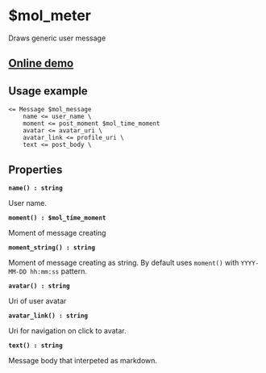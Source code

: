 # $mol_meter

Draws generic user message

## [Online demo](http://eigenmethod.github.io/mol/#demo=mol_message_demo)

## Usage example
```
<= Message $mol_message
	name <= user_name \
	moment <= post_moment $mol_time_moment
	avatar <= avatar_uri \
	avatar_link <= profile_uri \
	text <= post_body \
```

## Properties

**`name() : string`**

User name.

**`moment() : $mol_time_moment`**

Moment of message creating

**`moment_string() : string`**

Moment of message creating as string. By default uses `moment()` with `YYYY-MM-DD hh:mm:ss` pattern.

**`avatar() : string`**

Uri of user avatar

**`avatar_link() : string`**

Uri for navigation on click to avatar.

**`text() : string`**

Message body that interpeted as markdown.
